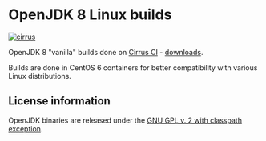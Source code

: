 OpenJDK 8 Linux builds
======================

[![cirrus](https://api.cirrus-ci.com/github/ojdkbuild/contrib_jdk8u-ci.svg)](https://cirrus-ci.com/github/ojdkbuild/contrib_jdk8u-ci)

OpenJDK 8 "vanilla" builds done on [Cirrus CI](https://cirrus-ci.org/) - [downloads](https://github.com/ojdkbuild/contrib_jdk8u-ci/releases).

Builds are done in CentOS 6 containers for better compatibility with various Linux distributions.

License information
-------------------

OpenJDK binaries are released under the [GNU GPL v. 2 with classpath exception](https://github.com/ojdkbuild/contrib_jdk8u-ci/blob/master/LICENSE).

